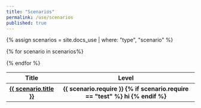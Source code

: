 ```yaml
---
title: "Scenarios"
permalink: /use/scenarios
published: true
---
```


{% assign scenarios = site.docs_use | where: "type", "scenario" %}

<table>
    <tr>
        <th>Title</th>
        <th>Level</th>
    </tr>

{% for scenario in scenarios%}

<tr>
<th>
<a href="{{ scenario.url }}">
{{ scenario.title }}
</a>
</th>
<th>
{{ scenario.require }}
{% if scenario.require == "test" %}
    hi
{% endif %}
</th>

</tr>
{% endfor %}
<table>
